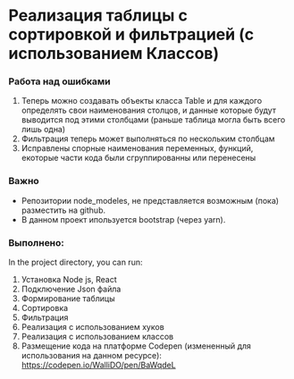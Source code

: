 # Реализация таблицы с сортировкой и фильтрацией (с использованием Классов)

### Работа над ошибками
1) Теперь можно создавать объекты класса Table и для каждого определять свои наименования столцов, и данные которые будут выводится под этими столбцами (раньше таблица могла быть всего лишь одна)
2) Фильтрация теперь может выполняться по нескольким столбцам
3) Исправлены спорные наименования переменных, функций, екоторые части кода были сгруппированны или перенесены

### Важно
- Репозитории node_modeles, не представляется возможным (пока) разместить на github.
- В данном проект ипользуется bootstrap (через yarn).

### Выполнено:
In the project directory, you can run:
1) Установка Node js, React
2) Подключение Json файла
3) Формирование таблицы
4) Сортировка
5) Фильтрация
6) Реализация с использованием хуков
7) Реализация с использованием классов
8) Размещение кода на платформе Codepen (измененный для использования на данном ресурсе): https://codepen.io/WalliDO/pen/BaWqdeL
